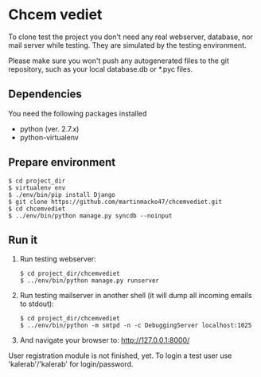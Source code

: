 Chcem vediet
============

To clone test the project you don't need any real webserver, database, nor mail server while
testing. They are simulated by the testing environment.

Please make sure you won't push any autogenerated files to the git repository, such as your local
database.db or \*.pyc files.

Dependencies
------------

You need the following packages installed
 * python (ver. 2.7.x)
 * python-virtualenv

Prepare environment
-------------------

```shell
$ cd project_dir
$ virtualenv env
$ ./env/bin/pip install Django
$ git clone https://github.com/martinmacko47/chcemvediet.git
$ cd chcemvediet
$ ../env/bin/python manage.py syncdb --noinput
```

Run it
------

 1. Run testing webserver:

    ```shell
    $ cd project_dir/chcemvediet
    $ ../env/bin/python manage.py runserver
    ```

 2. Run testing mailserver in another shell (it will dump all incoming emails to stdout):

    ```shell
    $ cd project_dir/chcemvediet
    $ ../env/bin/python -m smtpd -n -c DebuggingServer localhost:1025
    ```

 3. And navigate your browser to: http://127.0.0.1:8000/

User registration module is not finished, yet. To login a test user use 'kalerab'/'kalerab' for
login/password.


